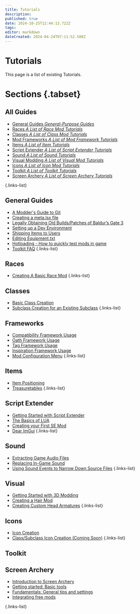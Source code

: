 ```yaml
---
title: Tutorials
description: 
published: true
date: 2024-10-25T12:44:13.722Z
tags: 
editor: markdown
dateCreated: 2024-04-24T07:11:52.508Z
---
```


# Tutorials
This page is a list of existing Tutorials.

# Sections {.tabset}
## All Guides
- [General Guides *General-Purpose Guides*](General)
- [Races *A List of Race Mod Tutorials*](Races)
- [Classes *A List of Class Mod Tutorials*](Classes)
- [Mod Frameworks *A List of Mod Framework Tutorials*](Mod-Frameworks)
- [Items *A List of Item Tutorials*](Items)
- [Script Extender *A List of Script Extender Tutorials*](ScriptExtender)
- [Sound *A List of Sound Tutorials*](/Tutorials/Sound)
- [Visual Modding *A List of Visual Mod Tutorials*](Visual)
- [Icons *A List of Icon Mod Tutorials*](Icons)
- [Toolkit *A List of Toolkit Tutorials*](/Tutorials/Toolkit)
- [Screen Archery *A List of Screen Archery Tutorials*](/Tutorials/Screen-Archery)

{.links-list}
## General Guides
- [A Modder's Guide to Git](General/modders-guide-to-git)
- [Creating a meta.lsx file](General/creating_meta)
- [Legally Obtaining Old Builds/Patches of Baldur’s Gate 3](General/Legally-Obtaining-Old-Builds-Patches-Of-BG3)
- [Setting up a Dev Environment](General/setting-up-a-dev-environment)
- [Shipping Items to Users](General/Shipping-Items-to-Users)
- [Editing Equipment.txt](General/Editing-Equipment-txt)
- [Hotloading - How to quickly test mods in game](General/hotloading-how-to-quickly-test-mods-in-game)
- [Toolkit FAQ](https://wiki.bg3.community/en/Tutorials/General/Toolkit-FAQ)
{.links-list}
## Races
- [Creating A Basic Race Mod](https://wiki.bg3.community/Tutorials/Races/Creating-A-Basic-Race-Mod)
 {.links-list}
## Classes
- [Basic Class Creation](Classes/Basic-Class-Creation)
- [Subclass Creation for an Existing Subclass](Classes/Subclass_Creation_For_An_Existing_Class)
{.links-list}
## Frameworks
- [Compatibility Framework Usage](Mod-Frameworks/compatibility-framework)
- [Oath Framework Usage](Mod-Frameworks/oath-framework-usage)
- [Tag Framework Usage](Mod-Frameworks/using-tag-framework)
- [Inspiration Framework Usage](Mod-Frameworks/using-inspiration-framework)
- [Mod Configuration Menu](Mod-Frameworks/mod-configuration-menu)
{.links-list}
## Items
- [Item Positioning](Items/Add-and-position-items-in-world)
- [Treasuretables](/Tutorials/Items/Treasuretables)
{.links-list}
## Script Extender
- [Getting Started with Script Extender](ScriptExtender/GettingStarted)
- [The Basics of LUA](ScriptExtender/the_basics_of_lua)
- [Creating your First SE Mod](ScriptExtender/creating_your_first_se_mod)
- [Dear ImGui](ScriptExtender/ImGui-and-You/Dear-ImGui)
{.links-list}
## Sound
- [Extracting Game Audio Files](Sound/Extract-Audio)
- [Replacing In-Game Sound](Sound/Replace-Sound)
- [Using Sound Events to Narrow Down Source Files](Sound/SoundEventSorting)
{.links-list}
## Visual
- [Getting Started with 3D Modding](Visual/getting-started-with-3d-modding)
- [Creating a Hair Mod](Visual/Creating-A-Hair-Mod)
- [Creating Custom Head Armatures](Visual/mrboneswildguide)
{.links-list}
## Icons
- [Icon Creation](Icons/Icon-Creation)
- [Class/Subclass Icon Creation (Coming Soon)](#)
{.links-list}
## Toolkit
<!-- 
- [Display name](link) 

{.links-list}
-->
## Screen Archery
- [Introduction to Screen Archery](/Tutorials/Screen-Archery/screen-archery-guide-introduction)
- [Getting started: Basic tools](/Tutorials/Screen-Archery/screen-archery-guide-part-1)
- [Fundamentals: General tips and settings](Tutorials/Screen-Archery/screen-archery-guide-part-2)
- [Integrating free mods](/Tutorials/Screen-Archery/screen-archery-guide-part-3)

{.links-list}
